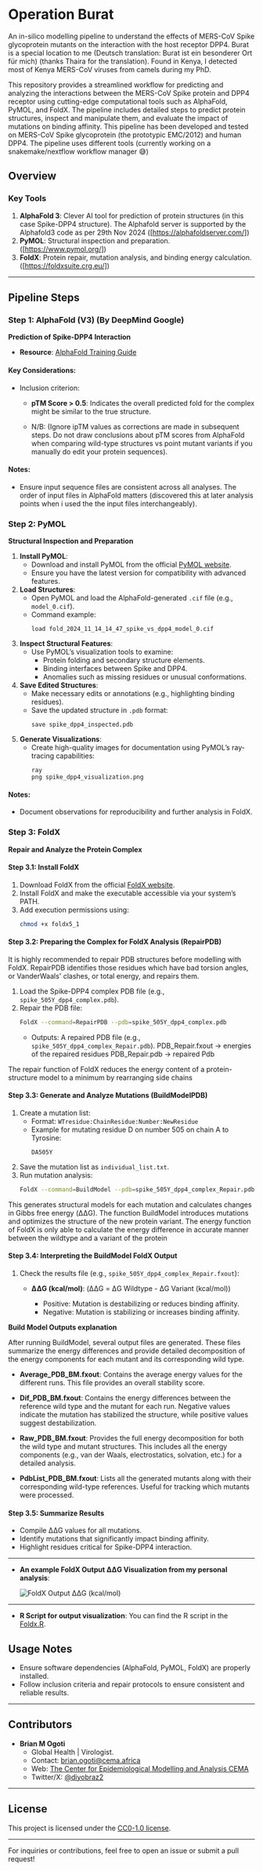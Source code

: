 # Operation Burat
An in-silico modelling pipeline to understand the effects of MERS-CoV Spike glycoprotein mutants on the interaction with the host receptor DPP4. Burat is a special location to me (Deutsch translation: Burat ist ein besonderer Ort für mich) (thanks Thaira for the translation). Found in Kenya, I detected  most of Kenya MERS-CoV viruses from camels during my PhD.

This repository provides a streamlined workflow for predicting and analyzing the interactions between the MERS-CoV Spike protein and DPP4 receptor using cutting-edge computational tools such as AlphaFold, PyMOL, and FoldX. The pipeline includes detailed steps to predict protein structures, inspect and manipulate them, and evaluate the impact of mutations on binding affinity. This pipeline has been developed and tested on MERS-CoV Spike glycoprotein (the prototypic EMC/2012) and human DPP4. The pipeline uses different tools (currently working on a snakemake/nextflow workflow manager 😅)

## Overview

### Key Tools
1. **AlphaFold 3**: Clever AI tool for prediction of protein structures (in this case Spike-DPP4 structure). The Alphafold server is supported by the Alphafold3 code as per 29th Nov 2024 ([https://alphafoldserver.com/])
2. **PyMOL**: Structural inspection and preparation. ([https://www.pymol.org/])
3. **FoldX**: Protein repair, mutation analysis, and binding energy calculation. ([https://foldxsuite.crg.eu/])

---

## Pipeline Steps

### Step 1: AlphaFold (V3) (By DeepMind Google) 
**Prediction of Spike-DPP4 Interaction**
- **Resource**: [AlphaFold Training Guide](https://www.ebi.ac.uk/training/online/courses/alphafold/an-introductory-guide-to-its-strengths-and-limitations/strengths-and-limitations-of-alphafold/)

#### Key Considerations:
- Inclusion criterion:
  - **pTM Score > 0.5**: Indicates the overall predicted fold for the complex might be similar to the true structure.
    
  - N/B: (Ignore ipTM values as corrections are made in subsequent steps. Do not draw conclusions about pTM scores from AlphaFold when comparing wild-type structures vs point mutant variants if you manually do edit your protein sequences).

#### Notes:
- Ensure input sequence files are consistent across all analyses. The order of input files in AlphaFold matters (discovered this at later analysis points when i used the the input files interchangeably).

### Step 2: PyMOL
**Structural Inspection and Preparation**
1. **Install PyMOL**:
   - Download and install PyMOL from the official [PyMOL website](https://pymol.org/).
   - Ensure you have the latest version for compatibility with advanced features.
2. **Load Structures**:
   - Open PyMOL and load the AlphaFold-generated `.cif` file (e.g., `model_0.cif`).
   - Command example:
     ```
     load fold_2024_11_14_14_47_spike_vs_dpp4_model_0.cif
     ```
3. **Inspect Structural Features**:
   - Use PyMOL’s visualization tools to examine:
     - Protein folding and secondary structure elements.
     - Binding interfaces between Spike and DPP4.
     - Anomalies such as missing residues or unusual conformations.
4. **Save Edited Structures**:
   - Make necessary edits or annotations (e.g., highlighting binding residues).
   - Save the updated structure in `.pdb` format:
     ```
     save spike_dpp4_inspected.pdb
     ```
5. **Generate Visualizations**:
   - Create high-quality images for documentation using PyMOL’s ray-tracing capabilities:
     ```
     ray
     png spike_dpp4_visualization.png
     ```
#### Notes:
- Document observations for reproducibility and further analysis in FoldX.


### Step 3: FoldX
**Repair and Analyze the Protein Complex**

#### Step 3.1: Install FoldX
1. Download FoldX from the official [FoldX website](https://foldx.crg.eu/).
2. Install FoldX and make the executable accessible via your system’s PATH.
3. Add execution permissions using:
   ```bash
   chmod +x foldx5_1
   ```

#### Step 3.2: Preparing the Complex for FoldX Analysis (RepairPDB)
It is highly recommended to repair PDB structures before modelling with FoldX. RepairPDB identifies those residues which have bad torsion angles, or VanderWaals' clashes, or total energy, and repairs them.

1. Load the Spike-DPP4 complex PDB file (e.g., `spike_505Y_dpp4_complex.pdb`).
2. Repair the PDB file:
   ```bash
   FoldX --command=RepairPDB --pdb=spike_505Y_dpp4_complex.pdb
   ```
   - Outputs: A repaired PDB file (e.g., `spike_505Y_dpp4_complex_Repair.pdb`).
   PDB_Repair.fxout -> energies of the repaired residues
   PDB_Repair.pdb -> repaired Pdb

The repair function of FoldX reduces the energy content of a protein-structure model to a minimum by rearranging side chains

#### Step 3.3: Generate and Analyze Mutations (BuildModelPDB)
1. Create a mutation list:
   - Format: `WTresidue:ChainResidue:Number:NewResidue`
   - Example for mutating residue D on number  505 on chain A to Tyrosine:
     ```
     DA505Y
     ```
2. Save the mutation list as `individual_list.txt`.
3. Run mutation analysis:
   ```bash
   FoldX --command=BuildModel --pdb=spike_505Y_dpp4_complex_Repair.pdb --mutant-file=individual_list.txt --numberOfRuns=5
   ```
This generates structural models for each mutation and calculates changes in Gibbs free energy (ΔΔG). The function BuildModel introduces mutations and optimizes the structure of the new protein variant. The energy function of FoldX is only able to calculate the energy difference in accurate manner between the wildtype and a variant of the protein 

#### Step 3.4: Interpreting the BuildModel FoldX Output
1. Check the results file (e.g., `spike_505Y_dpp4_complex_Repair.fxout`):
   - **ΔΔG (kcal/mol)**: (ΔΔG = ΔG Wildtype - ΔG Variant (kcal/mol))
     
     - Positive: Mutation is destabilizing or reduces binding affinity. 
     - Negative: Mutation is stabilizing or increases binding affinity. 
       
**Build Model Outputs explanation**

After running BuildModel, several output files are generated. These files summarize the energy differences and provide detailed decomposition of the energy components for each mutant and its corresponding wild type.

- **Average_PDB_BM.fxout**:
Contains the average energy values for the different runs. This file provides an overall stability score.

- **Dif_PDB_BM.fxout**:
Contains the energy differences between the reference wild type and the mutant for each run. Negative values indicate the mutation has stabilized the structure, while positive values suggest destabilization.

- **Raw_PDB_BM.fxout**:
Provides the full energy decomposition for both the wild type and mutant structures. This includes all the energy components (e.g., van der Waals, electrostatics, solvation, etc.) for a detailed analysis.

- **PdbList_PDB_BM.fxout**:
Lists all the generated mutants along with their corresponding wild-type references. Useful for tracking which mutants were processed.

#### Step 3.5: Summarize Results
- Compile ΔΔG values for all mutations.
- Identify mutations that significantly impact binding affinity.
- Highlight residues critical for Spike-DPP4 interaction.

---

- **An example FoldX Output ΔΔG Visualization from my personal analysis**: 

  ![FoldX Output ΔΔG (kcal/mol)](Kenya_mutants_EMC-Dpp4.png)

---

- **R Script for output visualization**: 
  You can find the R script in the [Foldx.R](FoldX_plots.R).

## Usage Notes
- Ensure software dependencies (AlphaFold, PyMOL, FoldX) are properly installed.
- Follow inclusion criteria and repair protocols to ensure consistent and reliable results.

---

## Contributors
- **Brian M Ogoti**
  - Global Health | Virologist.
  - Contact: [brian.ogoti@cema.africa](mailto:brian.ogoti@cema.africa)
  - Web: [The Center for Epidemiological Modelling and Analysis CEMA](https://cema-africa.uonbi.ac.ke/people/epidemiology/brian-maina)
  - Twitter/X: [@diyobraz2](https://x.com/diyobraz2)
---

## License
This project is licensed under the [CC0-1.0 license](LICENSE).

---

For inquiries or contributions, feel free to open an issue or submit a pull request!




